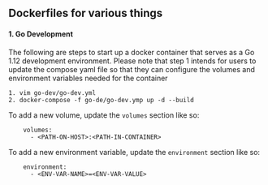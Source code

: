 ## Dockerfiles for various things

#### 1. Go Development

The following are steps to start up a docker container that serves as a Go 1.12 development environment. Please note that step 1 intends for users to update the compose yaml file so that they can configure the volumes and environment variables needed for the container

```
1. vim go-dev/go-dev.yml
2. docker-compose -f go-de/go-dev.ymp up -d --build
```

To add a new volume, update the `volumes` section like so:
```
    volumes:
      - <PATH-ON-HOST>:<PATH-IN-CONTAINER>
```

To add a new environment variable, update the `environment` section like so:
```
    environment:
      - <ENV-VAR-NAME>=<ENV-VAR-VALUE>
```